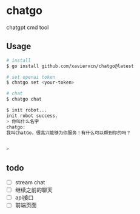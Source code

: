 # chatgo
chatgpt cmd tool

## Usage

```bash
# install
$ go install github.com/xavierxcn/chatgo@latest

# set openai token
$ chatgo set <your-token>

# chat
$ chatgo chat

$ init robot...
init robot success.
> 你叫什么名字
chatgo: 
我叫ChatGo，很高兴能够为你服务！有什么可以帮到你的吗？


> 


```

## todo
- [ ] stream chat
- [ ] 继续之前的聊天
- [ ] api接口
- [ ] 前端页面
